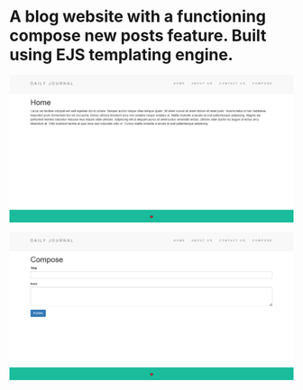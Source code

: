# A blog website with a functioning compose new posts feature. Built using EJS templating engine.
<p align="center">
  <img src="images\webpage_screenshot.png" />
</p>
<p align="center">
  <img src="images\webpage_screenshot2.png" />
</p>
